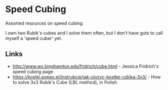# Speed Cubing

Assorted resources on speed cubing.

I own two Rubik's cubes and I solve them often, but I don't have guts to call myself a 'speed cuber' yet.

## Links

- http://www.ws.binghamton.edu/fridrich/cube.html - Jessica Fridrich's speed cubing page
- https://kostki.popex.pl/instrukcje/jak-ulozyc-kostke-rubika-3x3/ - How to solve 3x3 Rubik's Cube (LBL method), in Polish
